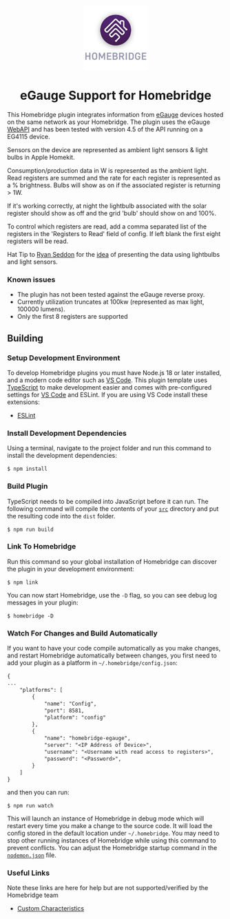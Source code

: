 <p align="center">

<img src="https://github.com/homebridge/branding/raw/latest/logos/homebridge-wordmark-logo-vertical.png" width="150">

</p>

<span align="center">

# eGauge Support for Homebridge

</span>

This Homebridge plugin integrates information from [eGauge](https://www.egauge.net) devices hosted on the same network as your Homebridge. The plugin uses the eGauge [WebAPI](https://webapi.redoc.ly) and has been tested with version 4.5 of the API running on a EG4115 device.

Sensors on the device are represented as ambient light sensors & light bulbs in Apple Homekit.

Consumption/production data in W is represented as the ambient light. Read registers are summed and the rate for each register is represented as a % brightness. Bulbs will show as on if the associated register is returning > 1W. 

If it's working correctly, at night the lightbulb associated with the solar register should show as off and the grid 'bulb' should show on and 100%.

To control which registers are read, add a comma separated list of the registers in the 'Registers to Read' field of config. If left blank the first eight registers will be read.

Hat Tip to [Ryan Seddon](https://twitter.com/ryanseddon) for the [idea](https://ryanseddon.com/renewables/virtual-lightbulbs-solar-homekit/) of presenting the data using lightbulbs and light sensors. 

### Known issues

* The plugin has not been tested against the eGauge reverse proxy.
* Currently utilization truncates at 100kw (represented as max light, 100000 lumens). 
* Only the first 8 registers are supported

## Building

### Setup Development Environment

To develop Homebridge plugins you must have Node.js 18 or later installed, and a modern code editor such as [VS Code](https://code.visualstudio.com/). This plugin template uses [TypeScript](https://www.typescriptlang.org/) to make development easier and comes with pre-configured settings for [VS Code](https://code.visualstudio.com/) and ESLint. If you are using VS Code install these extensions:

- [ESLint](https://marketplace.visualstudio.com/items?itemName=dbaeumer.vscode-eslint)

### Install Development Dependencies

Using a terminal, navigate to the project folder and run this command to install the development dependencies:

```shell
$ npm install
```

### Build Plugin

TypeScript needs to be compiled into JavaScript before it can run. The following command will compile the contents of your [`src`](./src) directory and put the resulting code into the `dist` folder.

```shell
$ npm run build
```

### Link To Homebridge

Run this command so your global installation of Homebridge can discover the plugin in your development environment:

```shell
$ npm link
```

You can now start Homebridge, use the `-D` flag, so you can see debug log messages in your plugin:

```shell
$ homebridge -D
```

### Watch For Changes and Build Automatically

If you want to have your code compile automatically as you make changes, and restart Homebridge automatically between changes, you first need to add your plugin as a platform in `~/.homebridge/config.json`:
```
{
...
    "platforms": [
        {
            "name": "Config",
            "port": 8581,
            "platform": "config"
        },
        {
            "name": "homebridge-egauge",
            "server": "<IP Address of Device>",
            "username": "<Username with read access to registers>",
            "password": "<Password>",
        }
    ]
}
```

and then you can run:

```shell
$ npm run watch
```

This will launch an instance of Homebridge in debug mode which will restart every time you make a change to the source code. It will load the config stored in the default location under `~/.homebridge`. You may need to stop other running instances of Homebridge while using this command to prevent conflicts. You can adjust the Homebridge startup command in the [`nodemon.json`](./nodemon.json) file.

### Useful Links
Note these links are here for help but are not supported/verified by the Homebridge team
- [Custom Characteristics](https://github.com/homebridge/homebridge-plugin-template/issues/20)
